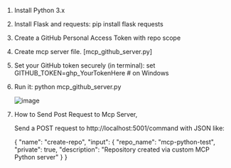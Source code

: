 1. Install Python 3.x

2. Install Flask and requests:
      pip install flask requests

3. Create a GitHub Personal Access Token with repo scope

4. Create mcp server file. [mcp_github_server.py]

5. Set your GitHub token securely (in terminal):
   set GITHUB_TOKEN=ghp_YourTokenHere  # on Windows

6. Run it:
    python mcp_github_server.py

   ![image](https://github.com/user-attachments/assets/59d7b58a-69bd-4ee5-b782-e39457ffb6bb)


8. How to Send Post Request to Mcp Server,

      Send a POST request to http://localhost:5001/command with JSON like:

      {
        "name": "create-repo",
        "input": {
          "repo_name": "mcp-python-test",
          "private": true,
          "description": "Repository created via custom MCP Python server"
        }
      }


